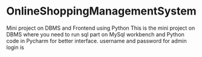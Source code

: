# OnlineShoppingManagementSystem
Mini project on DBMS and Frontend using Python
This is the mini project on DBMS where you need to run sql part on MySql workbench and Python code in Pycharm for better interface.
username and password for admin login is 
